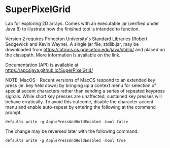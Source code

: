 # SuperPixelGrid
Lab for exploring 2D arrays.  Comes with an executable jar (verified under Java 8) to illustrate how the finished tool is intended to function.

Version 2 requires Princeton University's Standard Libraries (Robert Sedgewick and Kevin Wayne).  A single jar file, stdlib.jar, may be downloaded from https://introcs.cs.princeton.edu/java/stdlib/ and placed on the classpath.  More information is available on the link.

Documentation (API) is available at https://apcsjava.github.io/SuperPixelGrid/

NOTE: MacOS - Recent versions of MacOS respond to an extended key press (ie. key held down) by bringing up a context menu for selection of special accent characters rather than sending a series of repeated keypress signals.  While short key presses are  unaffected, sustained key presses will behave erratically.  To avoid this outcome, disable the character accent menu and enable auto-repeat by entering the following at the command prompt:

    defaults write -g ApplePressAndHoldEnabled -bool false

The change may be reversed later with the following command:

    defaults write -g ApplePressAndHoldEnabled -bool true 

